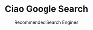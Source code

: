 ---
slug: google-search
title: Ciao Google Search
subtitle: Recommended Search Engines
order: 
    - duckduckgo
    - qwant
    - searx
---